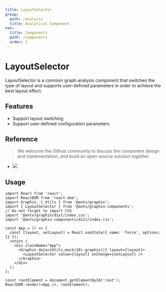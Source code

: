 ```yaml
---
title: LayoutSelector
group:
  path: /analysis
  title: Analytical Component
nav:
  title: Components
  path: /components
  order: 1
---
```


# LayoutSelector

LayoutSelector is a common graph analysis component that switches the type of layout and supports user-defined parameters in order to achieve the best layout effect.

## Features

- Support layout switching
- Support user-defined configuration parameters

## Reference

> We welcome the Github community to discuss the component design and implementation, and build an open-source solution together.

- ![](https://gw.alipayobjects.com/mdn/rms_402c1a/afts/img/A*cMRqTbym2dcAAAAAAAAAAAAAARQnAQ)

## Usage

```tsx | pure
import React from 'react';
import ReactDOM from 'react-dom';
import Graphin, { Utils } from '@antv/graphin';
import { LayoutSelector } from '@antv/graphin-components';
// Do not forget to import CSS
import '@antv/graphin/dist/index.css';
import '@antv/graphin-components/dist/index.css';

const App = () => {
  const [layout, setLayout] = React.useState({ name: 'force', options: {} });
  return (
    <div className="App">
      <Graphin data={Utils.mock(10).graphin()} layout={layout}>
        <LayoutSelector value={layout} onChange={setLayout} />
      </Graphin>
    </div>
  );
};

const rootElement = document.getElementById('root');
ReactDOM.render(<App />, rootElement);
```
